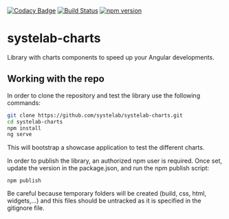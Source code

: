 [![Codacy Badge](https://api.codacy.com/project/badge/Grade/e20387044bae4723b400f30df8c973f9)](https://app.codacy.com/app/alfonsserra/systelab-charts?utm_source=github.com&utm_medium=referral&utm_content=systelab/systelab-charts&utm_campaign=badger)
[![Build Status](https://travis-ci.org/systelab/systelab-charts.svg?branch=master)](https://travis-ci.org/systelab/systelab-charts)
[![npm version](https://badge.fury.io/js/systelab-charts.svg)](https://badge.fury.io/js/systelab-charts)

# systelab-charts

Library with charts components to speed up your Angular developments.

## Working with the repo

In order to clone the repository and test the library use the following commands:

```bash
git clone https://github.com/systelab/systelab-charts.git
cd systelab-charts
npm install
ng serve
```

This will bootstrap a showcase application to test the different charts.

In order to publish the library, an authorized npm user is required. Once set, update the version in the package.json, and run the npm publish script:

```npm
npm publish
```

Be careful because temporary folders will be created (build, css, html, widgets,...) and this files should be untracked as it is specified in the gitignore file.
